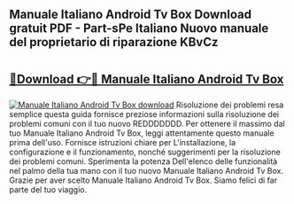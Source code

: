 ## Manuale Italiano Android Tv Box Download gratuit PDF - Part-sPe Italiano Nuovo manuale del proprietario di riparazione KBvCz

# <h2><a href="http://df9my4w.blite.top/?on=Manuale+Italiano+Android+Tv+Box">🔗Download 👉🔴 Manuale Italiano Android Tv Box</a></h2>

[![Manuale Italiano Android Tv Box download](https://i.imgur.com/lujVjoI.png)](http://df9my4w.blite.top/?on=Manuale+Italiano+Android+Tv+Box)
Risoluzione dei problemi resa semplice questa guida fornisce preziose informazioni sulla risoluzione dei problemi comuni con il tuo nuovo REDDDDDDD. Per ottenere il massimo dal tuo Manuale Italiano Android Tv Box, leggi attentamente questo manuale prima dell'uso. Fornisce istruzioni chiare per L'installazione, la configurazione e il funzionamento, nonché suggerimenti per la risoluzione dei problemi comuni. Sperimenta la potenza Dell'elenco delle funzionalità nel palmo della tua mano con il tuo nuovo Manuale Italiano Android Tv Box. Grazie per aver scelto Manuale Italiano Android Tv Box. Siamo felici di far parte del tuo viaggio.
